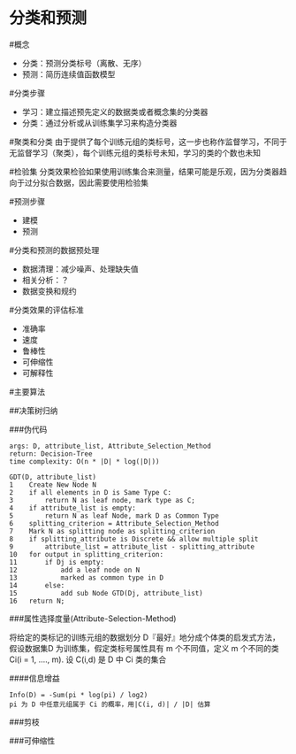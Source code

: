 分类和预测
===

#概念

*    分类：预测分类标号（离散、无序）
*    预测：简历连续值函数模型


#分类步骤

*    学习：建立描述预先定义的数据类或者概念集的分类器
*    分类：通过分析或从训练集学习来构造分类器


#聚类和分类
由于提供了每个训练元组的类标号，这一步也称作监督学习，不同于无监督学习（聚类），每个训练元组的类标号未知，学习的类的个数也未知

#检验集
分类效果检验如果使用训练集合来测量，结果可能是乐观，因为分类器趋向于过分拟合数据，因此需要使用检验集

#预测步骤

*    建模
*    预测


#分类和预测的数据预处理

*    数据清理：减少噪声、处理缺失值
*    相关分析：？
*    数据变换和规约

#分类效果的评估标准

*    准确率
*    速度
*    鲁棒性
*    可伸缩性
*    可解释性

#主要算法

##决策树归纳

###伪代码

    args: D, attribute_list, Attribute_Selection_Method
    return: Decision-Tree
    time complexity: O(n * |D| * log(|D|))
    
    GDT(D, attribute_list)
    1    Create New Node N
    2    if all elements in D is Same Type C:
    3        return N as leaf node, mark type as C;
    4    if attribute_list is empty:
    5        return N as leaf Node, mark D as Common Type
    6    splitting_criterion = Attribute_Selection_Method
    7    Mark N as splitting node as splitting_criterion
    8    if splitting_attribute is Discrete && allow multiple split
    9        attribute_list = attribute_list - splitting_attribute
    10   for output in splitting_criterion:
    11       if Dj is empty:
    12           add a leaf node on N
    13           marked as common type in D
    14       else:
    15           add sub Node GTD(Dj, attribute_list)
    16   return N;
          
    

###属性选择度量(Attribute-Selection-Method)

将给定的类标记的训练元组的数据划分 D『最好』地分成个体类的启发式方法，假设数据集D 为训练集，假定类标号属性具有 m 个不同值，定义 m 个不同的类Ci(i = 1, ...., m). 设 C(i,d) 是 D 中 Ci 类的集合

####信息增益
    
    Info(D) = -Sum(pi * log(pi) / log2)
    pi 为 D 中任意元组属于 Ci 的概率，用|C(i, d)| / |D| 估算

###剪枝



###可伸缩性